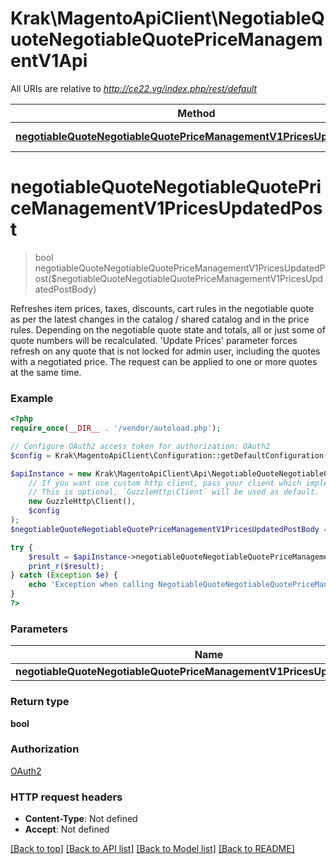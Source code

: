 # Krak\MagentoApiClient\NegotiableQuoteNegotiableQuotePriceManagementV1Api

All URIs are relative to *http://ce22.vg/index.php/rest/default*

Method | HTTP request | Description
------------- | ------------- | -------------
[**negotiableQuoteNegotiableQuotePriceManagementV1PricesUpdatedPost**](NegotiableQuoteNegotiableQuotePriceManagementV1Api.md#negotiableQuoteNegotiableQuotePriceManagementV1PricesUpdatedPost) | **POST** /V1/negotiableQuote/pricesUpdated | 


# **negotiableQuoteNegotiableQuotePriceManagementV1PricesUpdatedPost**
> bool negotiableQuoteNegotiableQuotePriceManagementV1PricesUpdatedPost($negotiableQuoteNegotiableQuotePriceManagementV1PricesUpdatedPostBody)



Refreshes item prices, taxes, discounts, cart rules in the negotiable quote as per the latest changes in the catalog / shared catalog and in the price rules. Depending on the negotiable quote state and totals, all or just some of quote numbers will be recalculated. 'Update Prices' parameter forces refresh on any quote that is not locked for admin user, including the quotes with a negotiated price. The request can be applied to one or more quotes at the same time.

### Example
```php
<?php
require_once(__DIR__ . '/vendor/autoload.php');

// Configure OAuth2 access token for authorization: OAuth2
$config = Krak\MagentoApiClient\Configuration::getDefaultConfiguration()->setAccessToken('YOUR_ACCESS_TOKEN');

$apiInstance = new Krak\MagentoApiClient\Api\NegotiableQuoteNegotiableQuotePriceManagementV1Api(
    // If you want use custom http client, pass your client which implements `GuzzleHttp\ClientInterface`.
    // This is optional, `GuzzleHttp\Client` will be used as default.
    new GuzzleHttp\Client(),
    $config
);
$negotiableQuoteNegotiableQuotePriceManagementV1PricesUpdatedPostBody = new \Krak\MagentoApiClient\Model\NegotiableQuoteNegotiableQuotePriceManagementV1PricesUpdatedPostBody(); // \Krak\MagentoApiClient\Model\NegotiableQuoteNegotiableQuotePriceManagementV1PricesUpdatedPostBody | 

try {
    $result = $apiInstance->negotiableQuoteNegotiableQuotePriceManagementV1PricesUpdatedPost($negotiableQuoteNegotiableQuotePriceManagementV1PricesUpdatedPostBody);
    print_r($result);
} catch (Exception $e) {
    echo 'Exception when calling NegotiableQuoteNegotiableQuotePriceManagementV1Api->negotiableQuoteNegotiableQuotePriceManagementV1PricesUpdatedPost: ', $e->getMessage(), PHP_EOL;
}
?>
```

### Parameters

Name | Type | Description  | Notes
------------- | ------------- | ------------- | -------------
 **negotiableQuoteNegotiableQuotePriceManagementV1PricesUpdatedPostBody** | [**\Krak\MagentoApiClient\Model\NegotiableQuoteNegotiableQuotePriceManagementV1PricesUpdatedPostBody**](../Model/NegotiableQuoteNegotiableQuotePriceManagementV1PricesUpdatedPostBody.md)|  | [optional]

### Return type

**bool**

### Authorization

[OAuth2](../../README.md#OAuth2)

### HTTP request headers

 - **Content-Type**: Not defined
 - **Accept**: Not defined

[[Back to top]](#) [[Back to API list]](../../README.md#documentation-for-api-endpoints) [[Back to Model list]](../../README.md#documentation-for-models) [[Back to README]](../../README.md)

